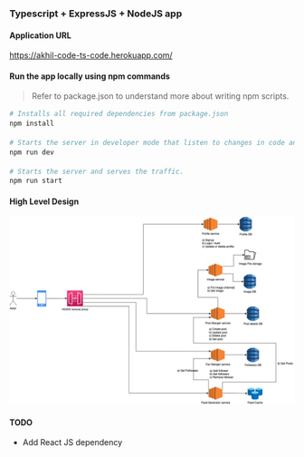 ### Typescript + ExpressJS + NodeJS app

#### Application URL
https://akhil-code-ts-code.herokuapp.com/

#### Run the app locally using npm commands
> Refer to package.json to understand more about writing npm scripts.
``` bash
# Installs all required dependencies from package.json
npm install

# Starts the server in developer mode that listen to changes in code and restarts automatically.
npm run dev

# Starts the server and serves the traffic.
npm run start
```

#### High Level Design
![HLD Diagram](https://raw.githubusercontent.com/akhil-code/ts-code/development/docs/hld/hld.jpg?raw=true)

#### TODO
* Add React JS dependency 